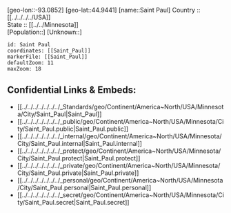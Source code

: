 ﻿---
location: [44.9441,-93.0852] 
mapzoom: [7,12] 
mapmarker: city 
type: City
tags:
- geo/City


SpocWebEntityId: 36093
isDeleted: false
confidential: public

---
[geo-lon::-93.0852] 
[geo-lat::44.9441] 
[name::Saint Paul] 
Country :: [[../../../../USA]]  
State :: [[../../Minnesota]]  
[Population::] 
[Unknown::] 


```leaflet
id: Saint Paul
coordinates: [[Saint_Paul]] 
markerFile: [[Saint_Paul]] 
defaultZoom: 11 
maxZoom: 18
```


## Confidential Links & Embeds: 
- [[../../../../../../../_Standards/geo/Continent/America~North/USA/Minnesota/City/Saint_Paul|Saint_Paul]] 
- [[../../../../../../../_public/geo/Continent/America~North/USA/Minnesota/City/Saint_Paul.public|Saint_Paul.public]] 
- [[../../../../../../../_internal/geo/Continent/America~North/USA/Minnesota/City/Saint_Paul.internal|Saint_Paul.internal]] 
- [[../../../../../../../_protect/geo/Continent/America~North/USA/Minnesota/City/Saint_Paul.protect|Saint_Paul.protect]] 
- [[../../../../../../../_private/geo/Continent/America~North/USA/Minnesota/City/Saint_Paul.private|Saint_Paul.private]] 
- [[../../../../../../../_personal/geo/Continent/America~North/USA/Minnesota/City/Saint_Paul.personal|Saint_Paul.personal]] 
- [[../../../../../../../_secret/geo/Continent/America~North/USA/Minnesota/City/Saint_Paul.secret|Saint_Paul.secret]] 
